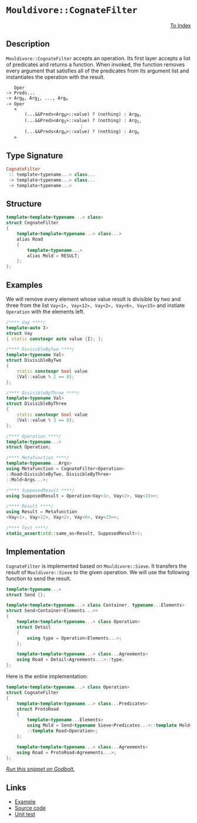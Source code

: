 <!-- Copyright 2024 Feng Mofan
SPDX-License-Identifier: Apache-2.0 -->

# `Mouldivore::CognateFilter`

<p style='text-align: right;'><a href="../../../facilities/metafunctions.md#mouldivore-cognate-filter">To Index</a></p>

## Description

`Mouldivore::CognateFilter` accepts an operation. Its first layer accepts a list of predicates and returns a function.
When invoked, the function removes every argument that satisfies all of the predicates from its argument list and instantiates the operation with the result.

<pre><code>   Oper
-> Preds...
-> Arg<sub>0</sub>, Arg<sub>1</sub>, ..., Arg<sub>n</sub>
-> Oper
   <
       (...&&Preds&lt;Arg<sub>0</sub>&gt;::value) ? (nothing) : Arg<sub>0</sub>,
       (...&&Preds&lt;Arg<sub>1</sub>&gt;::value) ? (nothing) : Arg<sub>1</sub>,
                            &vellip;
       (...&&Preds&lt;Arg<sub>n</sub>&gt;::value) ? (nothing) : Arg<sub>n</sub>
   ></code></pre>

## Type Signature

```Haskell
CognateFilter
 :: template<typename...> class...
 -> template<typename...> class...
 -> template<typename...>
```

## Structure

```C++
template<template<typename...> class>
struct CognateFilter
{
    template<template<typename...> class...>
    alias Road
    {
        template<typename...>
        alias Mold = RESULT;
    };
};
```

## Examples

We will remove every element whose value result is divisible by two and three from the list `Vay<1>, Vay<12>, Vay<2>, Vay<6>, Vay<15>` and instiate `Operation` with the elements left.

```C++
/**** Vay ****/
template<auto I>
struct Vay
{ static constexpr auto value {I}; };

/**** DivisibleByTwo ****/
template<typename Val>
struct DivisibleByTwo
{
    static constexpr bool value
    {Val::value % 2 == 0};
};

/**** DivisibleByThree ****/
template<typename Val>
struct DivisibleByThree
{
    static constexpr bool value
    {Val::value % 3 == 0};
};

/**** Operation ****/
template<typename...>
struct Operation;

/**** Metafunction ****/
template<typename...Args>
using Metafunction = CognateFilter<Operation>
::Road<DivisibleByTwo, DivisibleByThree>
::Mold<Args...>;

/**** SupposedResult ****/
using SupposedResult = Operation<Vay<1>, Vay<2>, Vay<15>>;

/**** Result ****/
using Result = Metafunction
<Vay<1>, Vay<12>, Vay<2>, Vay<6>, Vay<15>>;

/**** Test ****/
static_assert(std::same_as<Result, SupposedResult>);
```

## Implementation

`CognateFilter` is implemented based on `Mouldivore::Sieve`.
It transfers the result of `Mouldivore::Sieve` to the given operation.
We will use the following function to send the result.

```C++
template<typename...>
struct Send {};

template<template<typename...> class Container, typename...Elements>
struct Send<Container<Elements...>>
{
    template<template<typename...> class Operation>
    struct Detail
    {
        using type = Operation<Elements...>;
    };

    template<template<typename...> class...Agreements>
    using Road = Detail<Agreements...>::type;
};
```

Here is the entire implementation:

```C++
template<template<typename...> class Operation>
struct CognateFilter
{
    template<template<typename...> class...Predicates>
    struct ProtoRoad
    {
        template<typename...Elements>
        using Mold = Send<typename Sieve<Predicates...>::template Mold<Elements...>>
        ::template Road<Operation>;
    };

    template<template<typename...> class...Agreements>
    using Road = ProtoRoad<Agreements...>;
};
```

[*Run this snippet on Godbolt.*](https://godbolt.org/#z:OYLghAFBqd5QCxAYwPYBMCmBRdBLAF1QCcAaPECAMzwBtMA7AQwFtMQByARg9KtQYEAysib0QXACx8BBAKoBnTAAUAHpwAMvAFYTStJg1DIApACYAQuYukl9ZATwDKjdAGFUtAK4sGIAMwA7KSuADJ4DJgAcj4ARpjEIACspAAOqAqETgwe3r4BwemZjgLhkTEs8YkpdpgO2UIETMQEuT5%2BQbaY9iUMjc0EZdFxCcm2TS1t%2BZ0KE4MRw5WjSQCUtqhexMjsHAD0AFSHR8cnp/u7JhoAggdHANQAIpiprozIeJgKd8cX17dnAJOvyulxuxzuHiaDDwADcSOwQAAVACeqTwoloyiYs0w3yOwOYbAUqSY2whqChsPhdxMgSs11BBEwLFSBiZJn8bgIqMYrEwADpBRzsKDZsQvA47ii0RisTiaXTaQ8OfSQX9dncLNjcW5tSBQYzmaymOzOdyXoTcVjkABrTDuWRMBbEYWigjiyXS9FiOWmtzWu0OwROyIu/wihmK653GN3LyZIx3c24jkPO4B%2B0eYPOlUGwLK/yq0G7DUAJTqm0yMJ1eoN1yZLLZmANnNBsaTRqbHK5PMtgv5wruyAMCi%2BWaazqupDbsYbxr9yb7QvDQ5HY8dzpsM5ji75/ew9DYgiuClINOjs97e8FB%2BZjAIFlP26TV7Y/YA8gQEAkFC2Iyf3QlAgpVRb1MWxP1xxDBIQU5W8jwIE9%2B2FM8oM3bt4PvR9kPDM9P2/YgFBw/9aVVdt4wiYAXxeGl/DTL1ZQg5sLxjbtn3bNDQ1gtxMOPIjBTPXiH34gdcPY2N8J/ZCWNo7AQBAZNc0jAsi2UuswXuXVUgULx6DxQ5gTnLszVfAVl3/MUgIhJhtN05tC3U/59juIQPmrfTzkNRsTXsrlOx87tdzfczV2xETlGIe1vSZX9wzdD1gNczBqzzMjZ38hdTLuITXRkyzJSeCdaHPK521IuMEyo5NaLTLSdPoNi4sLBUVPU9sjICkyLT5bLD3vXLStjSKAEcvDwSKvggBgKTuCBkLMAA2cwFoiqLRBijC%2BsEYV5JhMQvEwFYVmffLgMKp1aE2u9trimTyooxNqtTazbIauCtoIV1mqVJS1UGncMt8oKzP5ITYv/cjKruABZTx0Bq8lKThSL5IYn0mOfQKsvOugroQ8H5OTYjCZ5X6fochk/nBIRXA8wzAax7rgtEizAMlGmGHh0jydUq4OoXBmut5ZnB2HMLyWzUMz2B/cPvB%2BKrI59Bu04hI8fvESvpIqN/o7byBf1oHTOI0LRzud8XmIE1sgG9tTseTAisxnX20hyjqJTOjzct62BHVwRNaatLWPzMmZP5oHBZ7JmQdFtd%2ByuYBIuugh5Zkh6qNLVAmC5r2ccuzlE%2BT/HiYU0mKZBUOK%2BLQFa6BGv7gASUbFPfYYOmG7ruvgS8%2BdI8NxnhdjlcxbNi2Ejbgb7Y8YBmCZAAxOgmRdSNg71vvAqjmWQtH8LIvwdbPlt2N7YiilUCznPnbX9qt%2BNm85eP12Kvd2HaFztMlcHy0XLc3zVoPj5QOckFKAxhnDf2qdiJP1doTMBl9lacnHlbXoX0148zaulAeZo74xxNrvBOSdMApzTrrDOdwEEIzPkQBB3Yi7EJLuZMmVdeZOS7p5Km9xsCqFYKyXEPxO7sI4X9cw/gIjDi8FgWibg0AMG2KkVOA1BF3AAGpMGRB3esUcmBeCIHcRuU82bATUciVKdxZjW2QEOAQOJVCpGIHcHRei9reBTHSAxLCWphw0ocR4sI8CZFiPQCwyJEQAHdUCaL5rgoeqixCGISn4mEAS8BBMwCE8JqBUonSaI4KxsjbH2LuLEVAng7guIOtfNRtBdr7RTGYJIdwzA1WehoDBalq6cN8Q8fxgTgmhIQMnKJEdv49WqQkqyPTkl9PSQM5O2S8q5PRNYhghSHElLKRU5iutSLVNqa4mkDS7j%2BBaV7NpLC8ytUpj45yyC27DJiUuFmCtJR3NQZ0m5MNHZMCoF4ORvQHnYOjkPBOxBgCkPIdDb5vz/nZARjPOemBF60GXt2N5NtbpXHkrQzkUyUlpIyREs8eKZkZMGcQga8k36ILcFcMFwDvFORcl4VIRR7TlnqsBAR1xyFCBZWy9AHLdLAWeuiv2nITHdi4ChOJpjORmBlZKzkXAkha0ZeCIVKKonkM1SKr2UKmgwvqH7BkEr1FSsVea5VCrcKyu7Da7AZ4lVuCWra51Kq1UfKZYiT4XL8RuksQAfTCgkAgEBZjoHkgoPkwbYpuF1WePlrKMjss%2BMK4Ux1CwcDWDUjgSReB%2BA4FoUgqBOBuGsNYcxGwtj1P8DwUgBBNDZrWDaZIkh%2BQaAABxmDMAATl7SqrtnauCBECNIXNkheAsAkBoDQpBC3FtLRwXgCgQBzsbUW7NpA4CwBgIgEAGwCCpF0eQSgaAWR0ASFEPknBVCdoWgAWgWpIO4wBkBWKkPyMwvAopEGIHgSNXAZCCBEGIdgUhgPyCUGoJtpBdBAbCVbVInAeA5s4Pm%2BdsGl3vl0ce4CqAqB3DvY%2B59r7313E/c0iAHgL30AcaIrgKxeAbq0GsCASBz1ojo6eiAnHL2JGAFIMwfAl4/koLEWDsQIjNGRCh3gUnmDEGRO%2BWI2g6gbvreehC74GC0Fk5u0gWBYheGALqWgtBV3cF4FgFghhgDiAM/gSK9RqyWeLZgVQFYmRyfIIIbosHaCpKtkpjwWBYPujwNOqzpBqzEBKUoJ4tmjCBaME2tYVADDgpUR8MJ49C31v4CBjE4HpCFagyodQBn4P6DsygCtlh9CpNXZANYqAFHZEsw%2BiNqZTCWGsGYRdsX/1YGaxANYtRjV%2BAgK4KYfggNhAWBUKoegihZAELNlbGQ1sMCGEt0YQGJu9H6JMTw7Q9CHYaHMXbIxEgHbmBtu7AxrtLFu%2BN6t2wJBobzQWrDnAiP3qfS%2Bt9H721UdwIQEghy61MYbWltY34c6jDG6QVtkh/D8l7UESQGhJBmEkAtWdSQFq9v0JwSdpBp11v5AtLgC1O29uHQtJIkgVWY4WphgzS6V1rth5utje72MHtwyeigvHUC0avTejgzQWAwkCA%2BpgoVExcF7fyLgHaf34D/QBvQZXQPiAg2VxQFXYO6GE4hmycmvsYYXbwbDwv8OEeI4DpXVEVdq47bNGjXGEhQ7MDDljW7Bd8e46LkPowxZGBV1wOdNAUViYgBJgzCmZM%2BZT0plTamHA%2Ba0/eHTenYNGZM2ZizPmbN2Yc8Wpz6nYSfFgx5rzOx60RCZLm4tgXYjBeRKFnYxaItRfrbF%2BLmBEsV8omlvgmWFDZcwLli0Pm9fFYkKV2QxuYNVZAMJgwqXetWAax30brX2s2M4F1ggiCHi7/64NhIw268ta6D0bILhOYPZCJzZ7y2gOrd6G/n/2RP99tH8a8BBjtWhTt8gDtugQC%2BgrtFsbtzt7sIC5txgnt4CXtPt1hNgPtGNSdvsOdF0/tndSNI83dVd1cNBZpwc/0odGNmM4dSAEcsBEhkcJ0p0AhVccdAgkhe1R1/Bcd8cWcCC7dOBud10J8d191D08MeNw9iBr02BOAZdSMWAFAYQrEYR3cmxZhNcIdhtddZB9cStIM19Kti1dB/BSALdkMrNrcftOdOAcMj1dE7gCMiMVC1CNCtCgFgJqNxcfd6MzB/B/AA8JCON/D%2BNZCIi6MQB1DWVA1NDe1A1tCCBA1VBn0RN49CJxNJNpMlM088jlNVN1Mc9xdtNdN9Mq9MBjNTMxBS9oty9kte9rNxoa9XN69PNkBdEm9eAW9/MDMO8u8e9wt/0B9eAh8U1R9ktx8%2BdJ8mAsscs8sF9DCl9DdV9oMzCdAAgasd96sbAD94Aj9ehLNdgI06s%2BtLABs7chsAN79kcLtnBptX9kC9AFtygEDv8ttf8XjPjigAD0Cv9gDJswC38HjYC0D3iMDHsTs8gUCLEWhADXssCa1MDc0bdfsOB3CX1VD1DylvCYpfDqDIcGNQi%2Bd4dMBEcWCvtydp0%2B1%2BRgikgkgccY8NBgjAg6dhCS1RDbAedA8joUcQBJAkgMcR1AhZ1O1JAB0uBu1Fo8D/B7DCDl1edWMvtv1OSudlTm0Ysfxn9JAgA%3D%3D)

## Links

- [Example](../../../code/facilities/metafunctions/mouldivore/cognate_filter/implementation.hpp)
- [Source code](../../../../conceptrodon/mouldivore/cognate_filter.hpp)
- [Unit test](../../../../tests/unit/metafunctions/mouldivore/cognate_filter.test.hpp)

